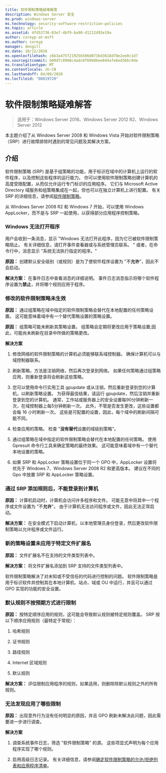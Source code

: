 ```yaml
---
title: 软件限制策略疑难解答
description: Windows Server 安全
ms.prod: windows-server
ms.technology: security-software-restriction-policies
ms.topic: article
ms.assetid: 4fd53736-03e7-4bf9-ba90-d1212d93e19a
author: coreyp-at-msft
ms.author: coreyp
manager: dongill
ms.date: 10/12/2016
ms.openlocfilehash: c6b3a475f21925b506d073bd3618d78e2ee0c1d7
ms.sourcegitcommit: b00d7c8968c4adc8f699dbee694afe6ed36bc9de
ms.translationtype: MT
ms.contentlocale: zh-CN
ms.lasthandoff: 04/08/2020
ms.locfileid: "80819720"
---
```

# <a name="troubleshoot-software-restriction-policies"></a>软件限制策略疑难解答

>适用于：Windows Server 2016、Windows Server 2012 R2、Windows Server 2012

本主题介绍了从 Windows Server 2008 和 Windows Vista 开始对软件限制策略（SRP）进行故障排除时遇到的常见问题及其解决方案。

## <a name="introduction"></a>介绍
软件限制策略 (SRP) 是基于组策略的功能，用于标识在域中的计算机上运行的软件程序，以及控制这些程序的运行能力。 你可以使用软件限制策略创建计算机的高度受限配置，从而仅允许运行专门标识的应用程序。 它们与 Microsoft Active Directory 域服务和组策略集成在一起，但也可以在独立计算机上进行配置。 有关 SRP 的详细信息，请参阅[软件限制策略](software-restriction-policies.md)。

从 Windows Server 2008 R2 和 Windows 7 开始，可以使用 Windows AppLocker，而不是与 SRP 一起使用，以获得部分应用程序控制策略。

### <a name="windows-cannot-open-a-program"></a>Windows 无法打开程序
用户会收到一条消息，显示 "Windows 无法打开此程序，因为它已被软件限制策略阻止。 有关详细信息，请打开事件查看器或与系统管理员联系。 " 或者，在命令行中，消息显示 "系统无法执行指定的程序。"

**原因：** 创建默认安全级别（或规则）是为了使软件程序设置为 "不**允许**"，因此不会启动。

**解决方案：** 在事件日志中查看消息的详细说明。 事件日志消息指示将哪个软件程序设置为**禁止**，并将哪个规则应用于程序。

### <a name="modified-software-restriction-policies-are-not-taking-effect"></a>修改的软件限制策略未生效
**原因：** 通过组策略在域中指定的软件限制策略会替代在本地配置的任何策略设置。 这可能意味着域中有一个替代策略设置的策略设置。

**原因：** 组策略可能未刷新其策略设置。 组策略会定期将更改应用于策略设置;因此，可能尚未刷新在目录中所做的策略更改。

**解决方案**

1.  修改网络的软件限制策略的计算机必须能够联系域控制器。 确保计算机可以与域控制器联系。

2.  刷新策略，方法是注销网络，然后再次登录到网络。 如果任何策略通过组策略应用，则重新登录将会刷新这些策略。

3.  您可以使用命令行实用工具 gpupdate 或从注销，然后重新登录到您的计算机，以刷新策略设置。 为获得最佳结果，请运行 gpupdate，然后注销并重新登录到您的计算机。 通常，工作站或服务器上的安全设置每90分钟刷新一次，在域控制器上每5分钟刷新一次。 此外，不管是否发生更改，这些设置都会每 16 小时刷新一次。 这些是可配置的设置，因此，每个域中的刷新间隔可能不同。

4.  检查应用的策略。 检查 "**没有替代**设置的域级别策略"。

5.  通过组策略在域中指定的软件限制策略会替代在本地配置的任何策略。 使用 Gpresult 命令行工具来确定策略的最终效果。 这可能意味着域中有一个替代本地设置的策略。

6.  如果 SRP 和 AppLocker 策略设置位于同一个 GPO 中，AppLocker 设置将优先于 Windows 7、Windows Server 2008 R2 和更高版本。 建议在不同的 Gpo 中放置 SRP 和 AppLocker 策略设置。

### <a name="after-adding-a-rule-through-srp-you-cannot-log-on-to-your-computer"></a>通过 SRP 添加规则后，不能登录到计算机
**原因：** 计算机启动时，计算机会访问许多程序和文件。 可能无意中将其中一个程序或文件设置为 "不**允许**"。 由于计算机无法访问程序或文件，因此无法正常启动。

**解决方案：** 在安全模式下启动计算机，以本地管理员身份登录，然后更改软件限制策略以允许程序或文件运行。

### <a name="a-new-policy-setting-is-not-applying-to-a-specific-file-name-extension"></a>新的策略设置未应用于特定文件扩展名
**原因：** 文件扩展名不在支持的文件类型列表中。

**解决方案：** 将文件扩展名添加到 SRP 支持的文件类型列表中。

软件限制策略解决了对未知或不受信任的代码进行控制的问题。 软件限制策略是用于标识软件并控制其在本地计算机、站点、域或 OU 中运行，并且可以通过 GPO 实现的功能的安全设置。

### <a name="a-default-rule-is-not-restricting-as-expected"></a>默认规则不按预期方式进行限制
**原因：** 按特定顺序应用的规则，这可能会导致默认规则被特定规则覆盖。 SRP 按以下顺序应用规则（最特定于常规）：

1.  哈希规则

2.  证书规则

3.  路径规则

4.  Internet 区域规则

5.  默认规则

**解决方案：** 评估限制应用程序的规则，如果适用，则删除除默认规则之外的所有规则。

### <a name="unable-to-discover-which-restrictions-are-applied"></a>无法发现应用了哪些限制
**原因：** 出现意外行为没有任何明显的原因，并且 GPO 刷新未解决此问题，因此需要进一步进行调查。

**解决方案**

1.  调查系统事件日志，筛选 "软件限制策略" 的源。 这些项显式声明为每个应用程序实现了哪个规则。

2.  启用高级日志记录。 有关详细信息，请参阅[确定软件限制策略的允许/拒绝列表和应用程序清单](software-restriction-policies.md)。


